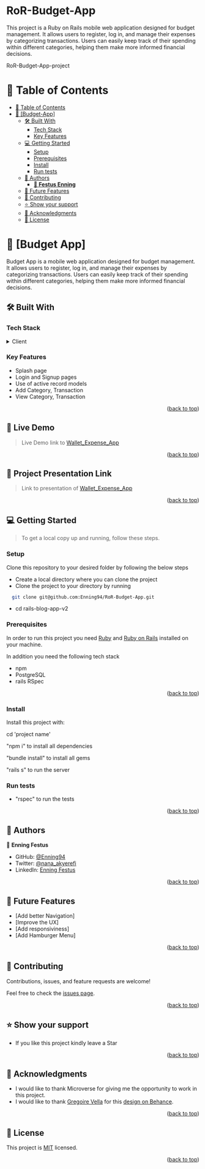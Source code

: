 # RoR-Budget-App
This project is a Ruby on Rails mobile web application designed for budget management. It allows users to register, log in, and manage their expenses by categorizing transactions. Users can easily keep track of their spending within different categories, helping them make more informed financial decisions.


<a name="readme-top">RoR-Budget-App-project</a>

# 📗 Table of Contents

- [📗 Table of Contents](#-table-of-contents)
- [📖 \[Budget-App\] ](#-budget-app-)
  - [🛠 Built With ](#-built-with-)
    - [Tech Stack ](#tech-stack-)
    - [Key Features ](#key-features-)
  - [💻 Getting Started ](#-getting-started-)
    - [Setup](#setup)
    - [Prerequisites](#prerequisites)
    - [Install](#install)
    - [Run tests](#run-tests)
  - [👥 Authors ](#-authors-)
    - [👤 **Festus Enning**](#👤-Festus-Enning)
  - [🔭 Future Features ](#-future-features-)
  - [🤝 Contributing ](#-contributing-)
  - [⭐️ Show your support ](#️-show-your-support-)
  - [🙏 Acknowledgments ](#-acknowledgments-)
  - [📝 License ](#-license-)

<!-- PROJECT DESCRIPTION -->

# 📖 [Budget App] <a name="about-project"></a>

Budget App is a mobile web application designed for budget management. It allows users to register, log in, and manage their expenses by categorizing transactions. Users can easily keep track of their spending within different categories, helping them make more informed financial decisions.
## 🛠 Built With <a name="built-with"></a>

### Tech Stack <a name="tech-stack"></a>

<details>
  <summary>Client</summary>
  <ul>
    <li><a href="https://reactjs.org/">Rails</a></li>
  </ul>
</details>


<!-- Features -->

### Key Features <a name="key-features"></a>
- Splash page
- Login and Signup pages
- Use of active record models
- Add Category, Transaction
- View Category, Transaction

<p align="right">(<a href="#readme-top">back to top</a>)</p>
<!-- LIVE DEMO -->

## 🚀 Live Demo <a name="live-demo"></a>

>Live Demo link to [Wallet_Expense_App](https://budget-app-q6uv.onrender.com)

<p align="right">(<a href="#readme-top">back to top</a>)</p>

## 🚀 Project Presentation Link <a name="live-demo"></a>

>Link to presentation of [Wallet_Expense_App]()

<p align="right">(<a href="#readme-top">back to top</a>)</p>

<!-- GETTING STARTED -->

## 💻 Getting Started <a name="getting-started"></a>

> To get a local copy up and running, follow these steps.

### Setup

Clone this repository to your desired folder by following the below steps

- Create a local directory where you can clone the project
- Clone the project to your directory by running

```sh
  git clone git@github.com:Enning94/RoR-Budget-App.git
```
- cd rails-blog-app-v2

### Prerequisites 

In order to run this project you need [Ruby](https://www.ruby-lang.org/en/) and [Ruby on Rails](https://rubyonrails.org/) installed on your machine.

In addition you need the following tech stack
- npm
- PostgreSQL
- rails RSpec 

<p align="right">(<a href="#readme-top">back to top</a>)</p>

### Install

Install this project with:

cd 'project name'

"npm i" to install all dependencies

"bundle install" to install all gems

"rails s" to run the server

### Run tests

- "rspec" to run the tests

<p align="right">(<a href="#readme-top">back to top</a>)</p>

<!-- AUTHORS -->

## 👥 Authors <a name="authors"></a>

👤 **Enning Festus**

- GitHub: [@Enning94](https://github.com/Enning94)
- Twitter: [@nana_akyerefi](https://twitter.com/nana_akyerefi)
- LinkedIn: [Enning Festus](https://www.linkedin.com/in/enningfestus/)


<p align="right">(<a href="#readme-top">back to top</a>)</p>

<!-- FUTURE FEATURES -->

## 🔭 Future Features <a name="future-features"></a>

- [Add better Navigation]
- [Improve the UX]
- [Add responsiviness]
- [Add Hamburger Menu]


<p align="right">(<a href="#readme-top">back to top</a>)</p>

<!-- CONTRIBUTING -->

## 🤝 Contributing <a name="contributing"></a>

Contributions, issues, and feature requests are welcome!

Feel free to check the [issues page](https://github.com/Enning94/RoR-Budget-App/issues).

<p align="right">(<a href="#readme-top">back to top</a>)</p>

<!-- SUPPORT -->

## ⭐️ Show your support <a name="support"></a>

- If you like this project kindly leave a Star

<p align="right">(<a href="#readme-top">back to top</a>)</p>

<!-- ACKNOWLEDGEMENTS -->

## 🙏 Acknowledgments <a name="acknowledgements"></a>

- I would like to thank Microverse for giving me the opportunity to work in this project.
- I would like to thank [Gregoire Vella](https://www.behance.net/gregoirevella) for this [design on Behance](https://www.behance.net/gallery/19759151/Snapscan-iOs-design-and-branding?tracking_source=).

<p align="right">(<a href="#readme-top">back to top</a>)</p>

<!-- LICENSE -->

## 📝 License <a name="license"></a>

This project is [MIT](./LICENSE) licensed.

<p align="right">(<a href="#readme-top">back to top</a>) </p>